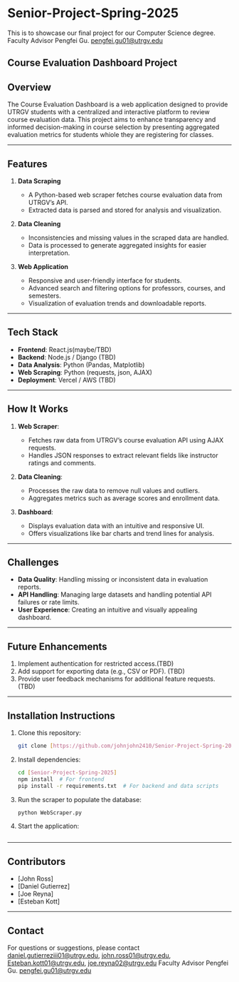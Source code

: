 # Senior-Project-Spring-2025
This is to showcase our final project for our Computer Science degree. Faculty Advisor Pengfei Gu. pengfei.gu01@utrgv.edu

## **Course Evaluation Dashboard Project** ##

## Overview
The Course Evaluation Dashboard is a web application designed to provide UTRGV students with a centralized and interactive platform to review course evaluation data. This project aims to enhance transparency and informed decision-making in course selection by presenting aggregated evaluation metrics for students whiole they are registering for classes.

---

## Features
1. **Data Scraping**
   - A Python-based web scraper fetches course evaluation data from UTRGV’s API.
   - Extracted data is parsed and stored for analysis and visualization.

2. **Data Cleaning**
   - Inconsistencies and missing values in the scraped data are handled.
   - Data is processed to generate aggregated insights for easier interpretation.

3. **Web Application**
   - Responsive and user-friendly interface for students.
   - Advanced search and filtering options for professors, courses, and semesters.
   - Visualization of evaluation trends and downloadable reports.

---

## Tech Stack
- **Frontend**: React.js(maybe/TBD)
- **Backend**: Node.js / Django (TBD)
- **Data Analysis**: Python (Pandas, Matplotlib)
- **Web Scraping**: Python (requests, json, AJAX)
- **Deployment**: Vercel / AWS (TBD)

---

## How It Works
1. **Web Scraper**:
   - Fetches raw data from UTRGV’s course evaluation API using AJAX requests.
   - Handles JSON responses to extract relevant fields like instructor ratings and comments.
2. **Data Cleaning**:
   - Processes the raw data to remove null values and outliers.
   - Aggregates metrics such as average scores and enrollment data.

3. **Dashboard**:
   - Displays evaluation data with an intuitive and responsive UI.
   - Offers visualizations like bar charts and trend lines for analysis.

---

## Challenges
- **Data Quality**: Handling missing or inconsistent data in evaluation reports.
- **API Handling**: Managing large datasets and handling potential API failures or rate limits.
- **User Experience**: Creating an intuitive and visually appealing dashboard.

---

## Future Enhancements
1. Implement authentication for restricted access.(TBD)
2. Add support for exporting data (e.g., CSV or PDF). (TBD)
3. Provide user feedback mechanisms for additional feature requests. (TBD)

---

## Installation Instructions
1. Clone this repository:
   ```bash
   git clone [https://github.com/johnjohn2410/Senior-Project-Spring-2025]
   ```

2. Install dependencies:
   ```bash
   cd [Senior-Project-Spring-2025]
   npm install  # For frontend
   pip install -r requirements.txt  # For backend and data scripts
   ```

3. Run the scraper to populate the database:
   ```bash
   python WebScraper.py
   ```

4. Start the application:
   ```bash
   
   ```

---

## Contributors
- [John Ross]
- [Daniel Gutierrez]
- [Joe Reyna]
- [Esteban Kott]

---

## Contact
For questions or suggestions, please contact daniel.gutierreziii01@utrgv.edu, john.ross01@utrgv.edu, Esteban.kott01@utrgv.edu, joe.reyna02@utrgv.edu
Faculty Advisor Pengfei Gu. pengfei.gu01@utrgv.edu

